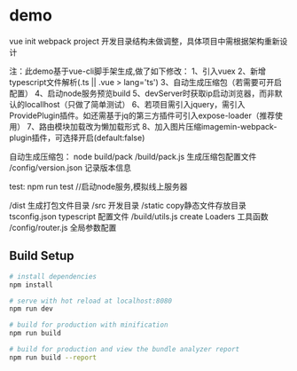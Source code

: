 # demo
vue init webpack project
开发目录结构未做调整，具体项目中需根据架构重新设计

注：此demo基于vue-cli脚手架生成,做了如下修改：
1、引入vuex
2、新增typescript文件解析(.ts || .vue > lang='ts')
3、自动生成压缩包（若需要可开启配置）
4、启动node服务预览build
5、devServer时获取ip启动浏览器，而非默认的locallhost（只做了简单测试）
6、若项目需引入jquery，需引入ProvidePlugin插件。如还需基于jq的第三方插件可引入expose-loader（推荐使用）
7、路由模块加载改为懒加载形式
8、加入图片压缩imagemin-webpack-plugin插件，可选择开启(default:false)

自动生成压缩包：
node build/pack
/build/pack.js      生成压缩包配置文件
/config/version.json     记录版本信息

test:
npm run test    //启动node服务,模拟线上服务器

/dist                   生成打包文件目录
/src                    开发目录
/static                 copy静态文件存放目录
tsconfig.json           typescript 配置文件
/build/utils.js         create Loaders 工具函数
/config/router.js        全局参数配置

## Build Setup

``` bash
# install dependencies
npm install

# serve with hot reload at localhost:8080
npm run dev

# build for production with minification
npm run build

# build for production and view the bundle analyzer report
npm run build --report
```
